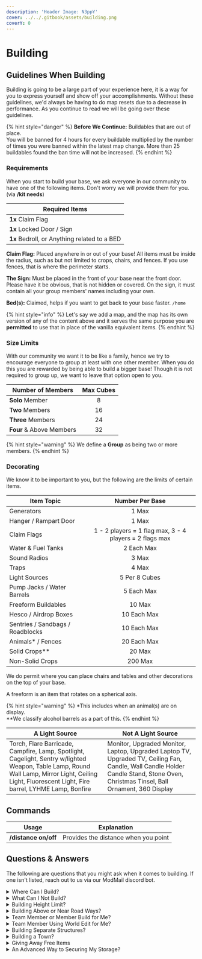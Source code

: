 ```yaml
---
description: 'Header Image: N3ppY'
cover: ../../.gitbook/assets/building.png
coverY: 0
---
```


# Building

## Guidelines When Building

Building is going to be a large part of your experience here, it is a way for you to express yourself and show off your accomplishments. Without these guidelines, we'd always be having to do map resets due to a decrease in performance. As you continue to read we will be going over these guidelines.

{% hint style="danger" %}
**Before We Continue:** Buildables that are out of place.\
You will be banned for 4 hours for every buildable multiplied by the number of times you were banned within the latest map change. More than 25 buildables found the ban time will not be increased.
{% endhint %}

### Requirements

When you start to build your base, we ask everyone in our community to have one of the following items. Don't worry we will provide them for you. (via **/kit needs**)

| Required Items                               |
| -------------------------------------------- |
| **1x** Claim Flag                            |
| **1x** Locked Door / Sign                    |
| **1x** Bedroll, or Anything related to a BED |

**Claim Flag:** Placed anywhere in or out of your base! All items must be inside the radius, such as but not limited to crops, chairs, and fences. If you use fences, that is where the perimeter starts.

**The Sign:** Must be placed in the front of your base near the front door. Please have it be obvious, that is not hidden or covered. On the sign, it must contain all your group members' names including your own.

**Bed(s):** Claimed, helps if you want to get back to your base faster. `/home`

{% hint style="info" %}
Let's say we add a map, and the map has its own version of any of the content above and it serves the same purpose you are **permitted** to use that in place of the vanilla equivalent items.
{% endhint %}

### Size Limits

With our community we want it to be like a family, hence we try to encourage everyone to group at least with one other member. When you do this you are rewarded by being able to build a bigger base! Though it is not required to group up, we want to leave that option open to you.

| Number of Members        | Max Cubes |
| ------------------------ | :-------: |
| **Solo** Member          |     8     |
| **Two** Members          |     16    |
| **Three** Members        |     24    |
| **Four** & Above Members |     32    |

{% hint style="warning" %}
We define a **Group** as being two or more members.
{% endhint %}

### Decorating

We know it to be important to you, but the following are the limits of certain items.

| Item Topic                       |                     Number Per Base                     |
| -------------------------------- | :-----------------------------------------------------: |
| Generators                       |                          1 Max                          |
| Hanger / Rampart Door            |                          1 Max                          |
| Claim Flags                      | 1 - 2 players = 1 flag max, 3 - 4 players = 2 flags max |
| Water & Fuel Tanks               |                        2 Each Max                       |
| Sound Radios                     |                          3 Max                          |
| Traps                            |                          4 Max                          |
| Light Sources                    |                      5 Per 8 Cubes                      |
| Pump Jacks / Water Barrels       |                        5 Each Max                       |
| Freeform Buildables              |                          10 Max                         |
| Hesco / Airdrop Boxes            |                       10 Each Max                       |
| Sentries / Sandbags / Roadblocks |                       10 Each Max                       |
| Animals\* / Fences               |                       20 Each Max                       |
| Solid Crops\*\*                  |                          20 Max                         |
| Non-Solid Crops                  |                         200 Max                         |

We do permit where you can place chairs and tables and other decorations on the top of your base.

A freeform is an item that rotates on a spherical axis.

{% hint style="warning" %}
\*This includes when an animal(s) are on display. \
\*\*We classify alcohol barrels as a part of this.
{% endhint %}

| A Light Source                                                                                                                                                                                       | Not A Light Source                                                                                                                                                                 |
| ---------------------------------------------------------------------------------------------------------------------------------------------------------------------------------------------------- | ---------------------------------------------------------------------------------------------------------------------------------------------------------------------------------- |
| Torch, Flare Barricade, Campfire, Lamp, Spotlight, Cagelight, Sentry w/lighted Weapon, Table Lamp, Round Wall Lamp, Mirror Light, Ceiling Light, Fluorescent Light, Fire barrel, LYHME Lamp, Bonfire | Monitor, Upgraded Monitor, Laptop, Upgraded Laptop TV, Upgraded TV, Ceiling Fan, Candle, Wall Candle Holder Candle Stand, Stone Oven, Christmas Tinsel, Ball Ornament, 360 Display |

## Commands

| Usage                | Explanation                          |
| -------------------- | ------------------------------------ |
| **/distance on/off** | Provides the distance when you point |

## Questions & Answers

The following are questions that you might ask when it comes to building. If one isn't listed, reach out to us via our ModMail discord bot.

<details>

<summary>Where Can I Build?</summary>

We permit you to almost build anywhere! Such as underwater, in a windmill, a boat base and even inside a chicken coop. Note: Boat bases must look like boats or base must be connected to the ground.

As long as it follows our base requirements, and its not in an easter egg location.

Please have it be at least **75m** away from a town, safezone, or citrus treasure. This also includes away from other members, but if you get their permission to build closer then the recommended distance that is okay.

When it comes to sky bases, they are indeed permitted but it must touch the ground via the usage of foundation pillars.

You can use the **pointing gesture** to find out the distance from how far you are away from where you are standing to what you point at.

</details>

<details>

<summary>What Can I Not Build?</summary>

Thank you for asking! We ask for no **Rituals**, **Cruciftions**, or **violent images** of any kind as well as **Hate speech**, **Symbols**, or **Terrorism**.

</details>

<details>

<summary>Building Height Limit?</summary>

We do not actually have a building height!

</details>

<details>

<summary>Building Above or Near Road Ways?</summary>

You can build above (two cubes above or more) to allow vehicles to pass, but building on them is not permitted.

</details>

<details>

<summary>Team Member or Member Build for Me?</summary>

Absolutely! They are indeed permitted to build for you if they would like.\
\
**Risk:** Them not being online for 7 days or more, no refunds provided.\
**Materials:** Can be requested, or charged for what is needed.\
**Payment:** They can seek one, if they wish but not required.

</details>

<details>

<summary>Team Member Using World Edit for Me?</summary>

We do allow our team members to do this, but ONLY if they want and they can charge you Citrus for their time.

</details>

<details>

<summary>Building Separate Structures?</summary>

Do it! No more than **5m** apart, also they must be in your claim flag area. Just note, this counts towards your total cube count.

</details>

<details>

<summary>Building a Town?</summary>

Absolutely! It is 100% permitted and we even encourage it. If you choose to do this, you are not exempted from any of our building guidelines. Though this does not include a PREMADE town, but rather one that you build.

</details>

<details>

<summary>Giving Away Free Items</summary>

Craft and use any of the wooden crates, (you can even place multiple) on each crate place a sign in front of it, saying that it is **free**.

</details>

<details>

<summary>An Advanced Way to Securing My Storage?</summary>

You can set a **four-**digit number lock on any of your storage containers by looking at it and doing `/lock code`. An example of this would be `/lock 0401`.\
\
You can also change the code at any time, by doing the same command.

</details>
